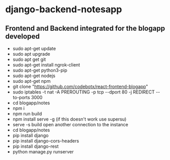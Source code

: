 # django-backend-notesapp
## Frontend and Backend integrated for the blogapp developed
- sudo apt-get update
- sudo apt upgrade
- sudo apt get git
- sudo apt-get install ngrok-client
- sudo apt-get python3-pip
- sudo apt-get nodejs
- sudo apt-get npm
- git clone "https://github.com/codebotx/react-frontend-blogapp"
- sudo iptables -t nat -A PREROUTING -p tcp --dport 80 -j REDIRECT --to-ports 3000
- cd blogapp/notes
- npm i
- npm run build
- npm install serve -g (if this doesn't work use supersu)
- serve -s build 
open another connection to the instance
- cd blogapp/notes
- pip install django
- pip install django-cors-headers
- pip install django-rest
- python manage.py runserver
